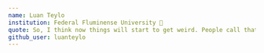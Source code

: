 ```yaml
---
name: Luan Teylo
institution: Federal Fluminense University 🚩
quote: So, I think now things will start to get weird. People call that life.
github_user: luanteylo
---
```


